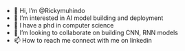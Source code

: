 - 👋 Hi, I’m @Rickymuhindo
- 👀 I’m interested in AI model building and deployment
- 🌱 I have a phd in computer science
- 💞️ I’m looking to collaborate on building CNN, RNN models
- 📫 How to reach me connect with me on linkedin

<!---
Rickymuhindo/Rickymuhindo is a ✨ special ✨ repository because its `README.md` (this file) appears on your GitHub profile.
You can click the Preview link to take a look at your changes.
--->
